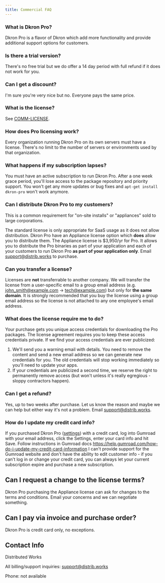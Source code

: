 ```yaml
---
title: Commercial FAQ
---
```


### What is Dkron Pro?

Dkron Pro is a flavor of Dkron which add more functionality and provide additional support options for customers.

### Is there a trial version?

There's no free trial but we do offer a 14 day period with full refund if it does not work for you.

### Can I get a discount?

I'm sure you're very nice but no. Everyone pays the same price.

### What is the license?

See [COMM-LICENSE](https://github.com/distribworks/dkron/blob/master/COMM-LICENSE).

### How does Pro licensing work?

Every organization running Dkron Pro on its own servers must have a license. There's no limit to the number of servers or environments used by that organization.

### What happens if my subscription lapses?

You must have an active subscription to run Dkron Pro. After a one week grace period, you'll lose access to the package repository and priority support. You won't get any more updates or bug fixes and `apt-get install dkron-pro` won't work anymore.

### Can I distribute Dkron Pro to my customers?

This is a common requirement for "on-site installs" or "appliances" sold to large corporations.

The standard license is only appropriate for SaaS usage as it does not allow distribution. Dkron Pro have an Appliance license option which **does** allow you to distribute them. The Appliance license is $3,950/yr for Pro. It allows you to distribute the Pro binaries as part of your application and each of your customers to run Dkron Pro **as part of your application only**. Email [support&#64;distrib.works](mailto:support&#64;distrib.works) to purchase.

### Can you transfer a license?

Licenses are **not** transferrable to another company.  We will transfer the license from a user-specific email to a group email address (e.g. john_smith@example.com -> tech@example.com) but only for **the same domain**.  It is strongly recommended that you buy the license using a group email address so the license is not attached to any one employee's email address.

### What does the license require me to do?

Your purchase gets you unique access credentials for downloading the Pro packages. The license agreement requires you to keep these access credentials private.  If we find your access credentials are ever publicized:

1. We'll send you a warning email with details.  You need to remove the content and send a new email address so we can generate new credentials for you.  The old credentials will stop working immediately so you'll need to update your apps.
2. If your credentials are publicized a second time, we reserve the right to permanently remove access (but won't unless it's really egregious - sloppy contractors happen).

### Can I get a refund?

Yes, up to two weeks after purchase. Let us know the reason and maybe we can help but either way it's not a problem. Email [support&#64;distrib.works](mailto:support&#64;distrib.works).

### How do I update my credit card info?

If you purchased Dkron Pro ([settings](https://gumroad.com/settings)) with a credit card, log into Gumroad with your email address, click the Settings, enter your card info and hit Save. Follow instructions in Gumroad docs https://help.gumroad.com/how-do-i-update-my-credit-card-information I can't provide support for the Gumroad website and don't have the ability to edit customer info - if you can't log in or change your credit card, you can always let your current subscription expire and purchase a new subscription.

## Can I request a change to the license terms?

Dkron Pro purchasing the Appliance license can ask for changes to the terms and conditions. Email your concerns and we can negotiate something.

## Can I pay via invoice and purchase order?

Dkron Pro is credit card only, no exceptions.

## Contact Info

Distributed Works

All billing/support inquiries: support@distrib.works

Phone: not available
